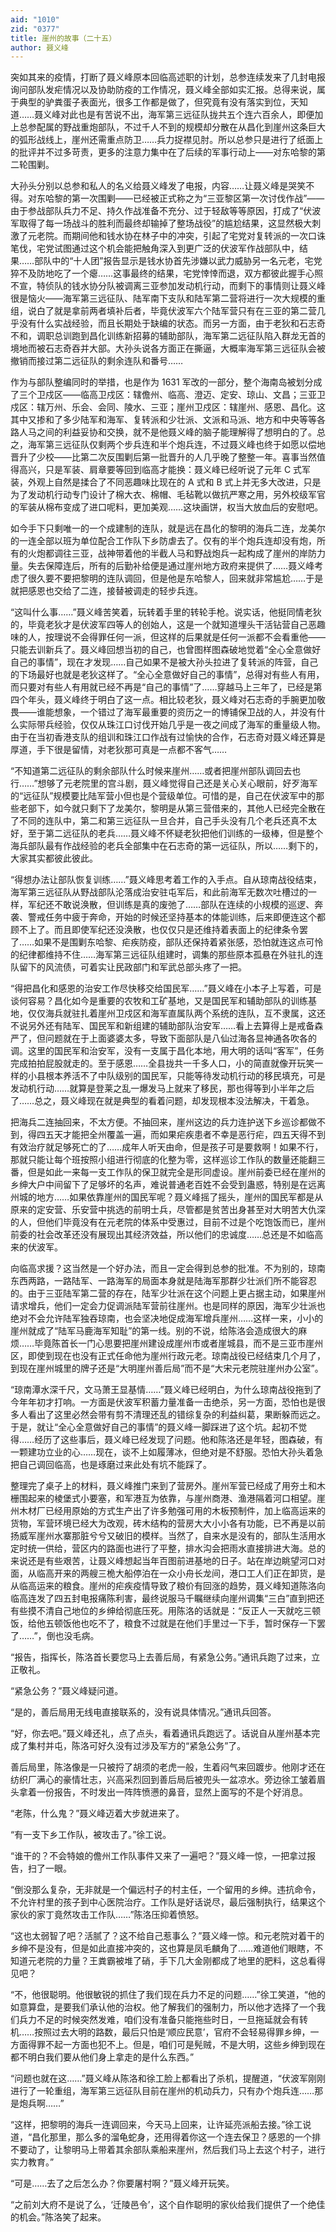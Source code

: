 ```yaml
---
aid: "1010"
zid: "0377"
title: 崖州的故事（二十五）
author: 聂义峰
---
```


突如其来的疫情，打断了聂义峰原本回临高述职的计划，总参连续发来了几封电报询问部队发疟情况以及协助防疫的工作情况，聂义峰全部如实汇报。总得来说，属于典型的驴粪蛋子表面光，很多工作都是做了，但究竟有没有落实到位，天知道……聂义峰对此也是有苦说不出，海军第三远征队拢共五个连六百余人，即便加上总参配属的野战重炮部队，不过千人不到的规模却分散在从昌化到崖州这条巨大的弧形战线上，崖州还需重点防卫……兵力捉襟见肘。所以总参只是进行了纸面上的批评并不过多苛责，更多的注意力集中在了后续的军事行动上——对东哈黎的第二轮围剿。

大孙头分别以总参和私人的名义给聂义峰发了电报，内容……让聂义峰是哭笑不得。对东哈黎的第一次围剿——已经被正式称之为“三亚黎区第一次讨伐作战”——由于参战部队兵力不足、持久作战准备不充分、过于轻敌等等原因，打成了“伏波军取得了每一场战斗的胜利而最终却输掉了整场战役”的尴尬结果，这显然极大刺激了元老院。而期间他和钱水协在林子中的冲突，引起了宅党对复转派的一次口诛笔伐，宅党试图通过这个机会能把触角深入到更广泛的伏波军作战部队中，结果……部队中的“十人团”报告显示是钱水协首先涉嫌以武力威胁另一名元老，宅党猝不及防地吃了一个瘪……这事最终的结果，宅党悻悻而退，双方都彼此握手心照不宣，特侦队的钱水协分队被调离三亚参加发动机行动，而剩下的事情则让聂义峰很是恼火——海军第三远征队、陆军南下支队和陆军第二营将进行一次大规模的重组，说白了就是拿前两者填补后者，毕竟伏波军六个陆军营只有在三亚的第二营几乎没有什么实战经验，而且长期处于缺编的状态。而另一方面，由于老狄和石志奇不和，调职总训跑到昌化训练新招募的辅助部队，海军第二远征队陷入群龙无首的境地而被石志奇吞并大部。大孙头说各方面正在撕逼，大概率海军第三远征队会被撤销而接过第二远征队的剩余连队和番号……

作为与部队整编同时的举措，也是作为 1631 军改的一部分，整个海南岛被划分成了三个卫戍区——临高卫戍区：辖儋州、临高、澄迈、定安、琼山、文昌；三亚卫戍区：辖万州、乐会、会同、陵水、三亚；崖州卫戍区：辖崖州、感恩、昌化。这其中又掺和了多少陆军和海军、复转派和少壮派、文派和马派、地方和中央等等各路人马之间的利益妥协和交换，就不是他聂义峰的脑子能理解得了想明白的了。总之，海军第三远征队仅剩两个步兵连和半个炮兵连，不过聂义峰也终于如愿以偿地晋升了少校——比第二次反围剿后第一批晋升的人几乎晚了整整一年。喜事当然值得高兴，只是军装、肩章要等回到临高才能换：聂义峰已经听说了元年 C 式军装，外观上自然是揉合了不同恶趣味比现在的 A 式和 B 式上并无多大改进，只是为了发动机行动专门设计了棉大衣、棉帽、毛毡靴以做抗严寒之用，另外校级军官的军装从棉布变成了进口呢料，更加美观……这块画饼，权当大放血后的安慰吧。

如今手下只剩唯一的一个成建制的连队，就是远在昌化的黎明的海兵二连，龙美尔的一连全部以班为单位配合工作队下乡防虐去了。仅有的半个炮兵连却没有炮，所有的火炮都调往三亚，战神带着他的半截人马和野战炮兵一起构成了崖州的岸防力量。失去保障连后，所有的后勤补给便是通过崖州地方政府来提供了……聂义峰考虑了很久要不要把黎明的连队调回，但是他是东哈黎人，回来就非常尴尬……于是就把感恩也交给了二连，接替被调走的轻步兵连。

“这叫什么事……”聂义峰苦笑着，玩转着手里的转轮手枪。说实话，他挺同情老狄的，毕竟老狄才是伏波军四等人的创始人，这是一个就知道埋头干活钻营自己恶趣味的人，按理说不会得罪任何一派，但这样的后果就是任何一派都不会看重他——只能去训新兵了。聂义峰回想当初的自己，也曾图样图森破地觉着“全心全意做好自己的事情”，现在才发现……自己如果不是被大孙头拉进了复转派的阵营，自己的下场最好也就是老狄这样了。“全心全意做好自己的事情”，总得对有些人有用，而只要对有些人有用就已经不再是“自己的事情”了……穿越马上三年了，已经是第四个年头，聂义峰终于明白了这一点。相比较老狄，聂义峰对石志奇的手腕更加敬畏——谁能想象，一个错过了海军最重要的资历之一的博铺保卫战的人，并没有什么实际带兵经验，仅仅从珠江口讨伐开始几乎是一夜之间成了海军的重量级人物。由于在当初香港支队的组训和珠江口作战有过愉快的合作，石志奇对聂义峰还算是厚道，手下很是留情，对老狄那可真是一点都不客气……

“不知道第二远征队的剩余部队什么时候来崖州……或者把崖州部队调回去也行……”想够了元老院里的宫斗剧，聂义峰觉得自己还是关心关心眼前，好歹海军的“远征队”规模要比陆军营小但也是个营级单位。可惜的是，自己在伏波军中的那些老部下，如今就只剩下了龙美尔，黎明是从第三营借来的，其他人已经完全散在了不同的连队中，第二和第三远征队一旦合并，自己手头没有几个老兵还真不太好，至于第二远征队的老兵……聂义峰不怀疑老狄把他们训练的一级棒，但是整个海兵部队最有作战经验的老兵全部集中在石志奇的第一远征队，所以……剩下的，大家其实都彼此彼此。

“得想办法让部队恢复训练……”聂义峰思考着工作的入手点。自从琼南战役结束，海军第三远征队从野战部队沦落成治安驻屯军后，和此前海军无数次吐槽过的一样，军纪还不敢说涣散，但训练是真的废弛了……部队在连续的小规模的巡逻、奔袭、警戒任务中疲于奔命，开始的时候还坚持基本的体能训练，后来即便连这个都顾不上了。而且即使军纪还没涣散，也仅仅只是还维持着表面上的纪律条令罢了……如果不是围剿东哈黎、疟疾防疫，部队还保持着紧张感，恐怕就连这点可怜的纪律都维持不住……海军第三远征队组建时，调集的那些原本孤悬在外驻扎的连队留下的风流债，可着实让民政部门和军武总部头疼了一把。

“得把昌化和感恩的治安工作尽快移交给国民军……”聂义峰在小本子上写着，可是谈何容易？昌化如今是重要的农牧和工矿基地，又是国民军和辅助部队的训练基地，仅仅海兵就驻扎着崖州卫戍区和海军直属队两个系统的连队，互不隶属，这还不说另外还有陆军、国民军和新组建的辅助部队治安军……看上去算得上是戒备森严了，但问题就在于上面婆婆太多，导致下面部队是八仙过海各显神通各吹各的调。这里的国民军和治安军，没有一支属于昌化本地，用大明的话叫“客军”，任务完成拍拍屁股就走的。至于感恩……全县拢共一千多人口，小的简直就像开玩笑一样的小县根本养活不了中队级别的国民军，只能等待发动机行动的移民填充，可是发动机行动……就算是登莱之乱一爆发马上就来了移民，那也得等到小半年之后了……总之，聂义峰现在就是典型的看着问题，却发现根本没法解决，干着急。

把海兵二连抽回来，不太方便。不抽回来，崖州这边的兵力连护送下乡巡诊都做不到，得四五天才能把全州覆盖一遍，而如果疟疾患者不幸是恶行疟，四五天得不到有效治疗就足够死亡的了……成年人听天由命，但是孩子可是要救啊！如果不行，那就只能让每个班按照小组进行彻底的化整为零，这样巡诊工作队的数量还能翻三番，但是如此一来每一支工作队的保卫就完全是形同虚设。崖州前委已经在崖州的乡绅大户中间留下了足够坏的名声，难说普通老百姓不会受到蛊惑，特别是在远离州城的地方……如果依靠崖州的国民军呢？聂义峰摇了摇头，崖州的国民军都是从原来的定安营、乐安营中挑选的前明士兵，尽管都是贫苦出身甚至对大明苦大仇深的人，但他们毕竟没有在元老院的体系中受惠过，目前不过是个吃饱饭而已，崖州前委的社会改革还没有展现出其经济效益，所以他们的忠诚度……总还是不如临高来的伏波军。

向临高求援？这当然是一个好办法，而且一定会得到总参的批准。不为别的，琼南东西两路，一路陆军、一路海军的局面本身就是陆海军那群少壮派们所不能容忍的。由于三亚陆军第二营的存在，陆军少壮派在这个问题上更占据主动，如果崖州请求增兵，他们一定会力促调派陆军营前往崖州。也是同样的原因，海军少壮派也绝对不会允许陆军独吞琼南，也会坚决地促成海军增兵崖州……这样一来，小小的崖州就成了“陆军马鹿海军知耻”的第一线。别的不说，给陈洛会造成很大的麻烦……毕竟陈首长一门心思要把崖州建设成崖州市或者崖城县，而不是三亚市崖州区，即使到现在也没有正式任命他为崖州行政元老。琼南战役已经结束几个月了，到现在崖州城里的牌子还是“大明崖州善后局”而不是“大宋元老院驻崖州办公室”。

“琼南潭水深千尺，文马萧王显基情……”聂义峰已经明白，为什么琼南战役拖到了今年年初才打响。一方面是伏波军积蓄力量准备一击绝杀，另一方面，恐怕也是很多人看出了这里必然会带有剪不清理还乱的错综复杂的利益纠葛，果断躲而远之。于是，就让“全心全意做好自己的事情”的聂义峰一脚踩进了这个坑。起初不觉得……经历了这些事后，聂义峰已经发现了问题。他和陈洛还是年轻，图森破，有一颗建功立业的心……现在，谈不上如履薄冰，但绝对是不舒服。恐怕大孙头着急把自己调回临高，也是琢磨过来此处有坑不能踩了。

整理完了桌子上的材料，聂义峰推门来到了营房外。崖州军营已经成了用夯土和木栅围起来的棱堡式小要塞，和军港互为依靠，与崖州商港、渔港隔着河口相望。崖州木材厂已经用原始的方式生产出了许多勉强可用的木板预制件，加上临高运来的货物，军营环境已经大为改观，砖木结构的营房大大小小各有功能，已不再是以前扬威军崖州水寨那脏兮兮又破旧的模样。当然了，自来水是没有的，部队生活用水定时统一供给，营区内的路面也进行了平整，排水沟会把雨水直接排进大海。总的来说还是有些艰苦，让聂义峰想起当年百图前进基地的日子。站在岸边眺望河口对面，从临高开来的两艘三桅大船停泊在一众小舟长龙间，港口工人们正在卸货，是从临高运来的粮食。崖州的疟疾疫情导致了粮价有回涨的趋势，聂义峰知道陈洛向临高连发了四五封电报痛陈利害，最终说服马千瞩继续向崖州调集“三白”直到把还有些摸不清自己地位的乡绅给彻底压死。用陈洛的话就是：“反正人一天就吃三顿饭，给他五顿饭他也吃不了，粮食不过就是在他们手里过一下手，暂时保存一下罢了……”，倒也没毛病。

“报告，指挥长，陈洛首长要您马上去善后局，有紧急公务。”通讯兵跑了过来，立正敬礼。

“紧急公务？”聂义峰疑问道。

“是的，善后局用无线电直接联系的，没有说具体情况。”通讯兵回答。

“好，你去吧。”聂义峰还礼，点了点头，看着通讯兵跑远了。话说自从崖州基本完成了集村并屯，陈洛可好久没有过涉及军方的“紧急公务”了。

善后局里，陈洛像是一只被捋了胡须的老虎一般，生着闷气来回踱步。他刚才还在纺织厂满心的豪情壮志，兴高采烈回到善后局后被兜头一盆凉水。旁边徐工皱着眉头拿着一份报告，不时发出一阵阵愤懑的鼻音，显然上面写的不是个好消息。

“老陈，什么鬼？”聂义峰迈着大步就进来了。

“有一支下乡工作队，被攻击了。”徐工说。

“谁干的？不会特娘的儋州工作队事件又来了一遍吧？”聂义峰一惊，一把拿过报告，扫了一眼。

“倒没那么复杂，无非就是一个偏远村子的村主任，一个留用的乡绅。违抗命令，不允许村里的孩子到中心医院治疗。工作队是好话说尽，最后强制执行，结果这个家伙的家丁竟然攻击工作队……”陈洛压抑着愤怒。

“这也太弱智了吧？活腻了？这不给自己惹事么？”聂义峰一惊。和元老院对着干的乡绅不是没有，但是如此直接冲突的，这也算是凤毛麟角了……难道他们眼瞎，不知道元老院的力量？王粪霸被堆了硝，手下几大金刚都成了地里的肥料，这总看得见吧？

“不，他很聪明。他很敏锐的抓住了我们现在兵力不足的问题……”徐工笑道，“他的如意算盘，是要我们承认他的治权。他了解我们的强制力，所以他才选择了一个我们兵力不足的时候突然发难，咱们没有准备只能拖些时日，一旦拖延就会有转机……按照过去大明的路数，最后只怕是‘顺应民意’，官府不会轻易得罪乡绅，一方面得罪不起一方面也犯不上。但是，咱们可是髡贼，不是大明，这些乡绅到现在都不明白我们要从他们身上拿走的是什么东西。”

“问题也就在这……”聂义峰从陈洛和徐工脸上都看出了杀机，提醒道，“伏波军刚刚进行了一轮重组，海军第三远征队目前在崖州的机动兵力，只有办个炮兵连……那是炮兵啊……”

“这样，把黎明的海兵一连调回来，今天马上回来，让许延亮派船去接。”徐工说道，“昌化那里，那么多的溜龟蛇身，还用得着你这一个连去保卫？感恩的一个排不要动了，让黎明马上带着其余部队乘船来崖州，然后我们马上去这个村子，进行实力教育。”

“可是……去了之后怎么办？你要屠村啊？”聂义峰开玩笑。

“之前刘大府不是说了么，‘迁陵邑令’，这个自作聪明的家伙给我们提供了一个绝佳的机会。”陈洛笑了起来。
